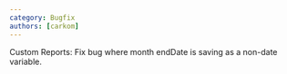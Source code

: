 ```yaml
---
category: Bugfix
authors: [carkom]
---
```


Custom Reports: Fix bug where month endDate is saving as a non-date variable.
